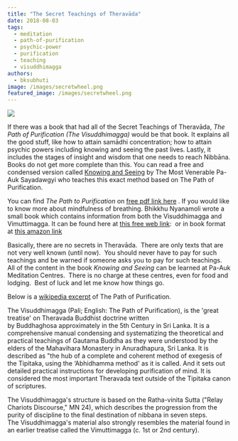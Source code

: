 ```yaml
---
title: "The Secret Teachings of Theravāda"
date: 2018-08-03
tags: 
  - meditation
  - path-of-purification
  - psychic-power
  - purification
  - teaching
  - visuddhimagga
authors: 
  - bksubhuti
image: /images/secretwheel.png
featured_image: /images/secretwheel.png
---
```


[![](/images/secretwheel.png)](/images/2018/08/secretwheel.png)

If there was a book that had all of the Secret Teachings of Theravāda, _The Path of Purification (The Visuddhimagga)_ would be that book. It explains all the good stuff, like how to attain samādhi concentration; how to attain psychic powers including knowing and seeing the past lives. Lastly, it includes the stages of insight and wisdom that one needs to reach Nibbāna. Books do not get more complete than this. You can read a free and condensed version called [Knowing and Seeing](assets/know-see.pdf) by The Most Venerable Pa-Auk Sayadawgyi who teaches this exact method based on The Path of Purification.

You can find _The Path to Purification_ on [free pdf link here](assets/PathofPurification2011.pdf) . If you would like to know more about mindfulness of breathing. Bhikkhu Nyanamoli wrote a small book which contains information from both the Visuddhimagga and Vimuttimagga. It can be found here at [this free web link](https://www.urbandharma.org/udharma14/mindfulbreath.html):  or in book format at [this amazon link](https://www.amazon.com/Mindfulness-Breathing-Buddhist-Texts-Commentaries/dp/9552401674)

Basically, there are no secrets in Theravāda.  There are only texts that are not very well known (until now).  You should never have to pay for such teachings and be warned if someone asks you to pay for such teachings.  All of the content in the book _Knowing and Seeing_ can be learned at Pa-Auk Meditation Centres.  There is no charge at these centres, even for food and lodging.  Best of luck and let me know how things go.

Below is a [wikipedia excerpt](https://en.wikipedia.org/wiki/Visuddhimagga) of The Path of Purification.

The Visuddhimagga (Pali; English: The Path of Purification), is the 'great treatise' on Theravada Buddhist doctrine written by Buddhaghosa approximately in the 5th Century in Sri Lanka. It is a comprehensive manual condensing and systematizing the theoretical and practical teachings of Gautama Buddha as they were understood by the elders of the Mahavihara Monastery in Anuradhapura, Sri Lanka. It is described as "the hub of a complete and coherent method of exegesis of the Tipitaka, using the ‘Abhidhamma method' as it is called. And it sets out detailed practical instructions for developing purification of mind. It is considered the most important Theravada text outside of the Tipitaka canon of scriptures.

The Visuddhimagga's structure is based on the Ratha-vinita Sutta ("Relay Chariots Discourse," MN 24), which describes the progression from the purity of discipline to the final destination of nibbana in seven steps. The Visuddhimagga's material also strongly resembles the material found in an earlier treatise called the Vimuttimagga (c. 1st or 2nd century).